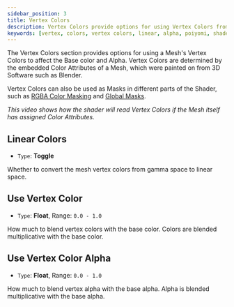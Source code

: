 ```yaml
---
sidebar_position: 3
title: Vertex Colors
description: Vertex Colors provide options for using Vertex Colors from your Mesh to affect the Base Color and Alpha.
keywords: [vertex, colors, vertex colors, linear, alpha, poiyomi, shader]
---
```


The Vertex Colors section provides options for using a Mesh's Vertex Colors to affect the Base color and Alpha. Vertex Colors are determined by the embedded Color Attributes of a Mesh, which were painted on from 3D Software such as Blender.

Vertex Colors can also be used as Masks in different parts of the Shader, such as [RGBA Color Masking](/docs/color-and-normals/rgba-color-masking.md#vertex-colors) and [Global Masks](/docs/modifiers/global-masks.md#vertex-colors).

<ReactVideo src='/vid/color-and-normals/PoiVertexColors.mp4'/>
<em>This video shows how the shader will read Vertex Colors if the Mesh itself has assigned Color Attributes.</em>

## Linear Colors

- `Type`: <PropertyIcon name="toggle" />**Toggle**

Whether to convert the mesh vertex colors from gamma space to linear space.

## Use Vertex Color

- `Type`: <PropertyIcon name="floatrange" />**Float**, Range: `0.0 - 1.0`

How much to blend vertex colors with the base color. Colors are blended multiplicative with the base color.

## Use Vertex Color Alpha

- `Type`: <PropertyIcon name="floatrange" />**Float**, Range: `0.0 - 1.0`

How much to blend vertex alpha with the base alpha. Alpha is blended multiplicative with the base alpha.
